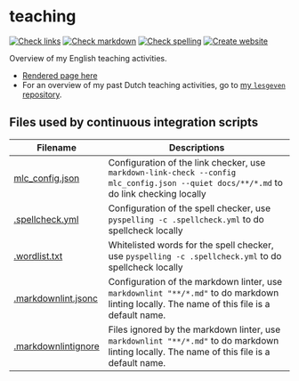# teaching

<!-- markdownlint-disable MD013 --><!-- Badges cannot be split up over lines, hence will break 80 characters per line -->

[![Check links](https://github.com/richelbilderbeek/teaching/actions/workflows/check_links.yaml/badge.svg?branch=main)](https://github.com/richelbilderbeek/teaching/actions/workflows/check_links.yaml)
[![Check markdown](https://github.com/richelbilderbeek/teaching/actions/workflows/check_markdown.yaml/badge.svg?branch=main)](https://github.com/richelbilderbeek/teaching/actions/workflows/check_markdown.yaml)
[![Check spelling](https://github.com/richelbilderbeek/teaching/actions/workflows/check_spelling.yaml/badge.svg?branch=main)](https://github.com/richelbilderbeek/teaching/actions/workflows/check_spelling.yaml)
[![Create website](https://github.com/richelbilderbeek/teaching/actions/workflows/create_website.yaml/badge.svg?branch=main)](https://github.com/richelbilderbeek/teaching/actions/workflows/create_website.yaml)

<!-- markdownlint-enable MD013 -->

Overview of my English teaching activities.

- [Rendered page here](https://richelbilderbeek.github.io/teaching/)
- For an overview of my past Dutch teaching activities, go to [my `lesgeven` repository](https://github.com/richelbilderbeek/lesgeven).

## Files used by continuous integration scripts

<!-- markdownlint-disable MD013 --><!-- Tables cannot be split up over lines, hence will break 80 characters per line -->

| Filename                                   | Descriptions                                                                                                                                |
| ------------------------------------------ | ------------------------------------------------------------------------------------------------------------------------------------------- |
| [mlc_config.json](mlc_config.json)         | Configuration of the link checker, use `markdown-link-check --config mlc_config.json --quiet docs/**/*.md` to do link checking locally      |
| [.spellcheck.yml](.spellcheck.yml)         | Configuration of the spell checker, use `pyspelling -c .spellcheck.yml` to do spellcheck locally                                            |
| [.wordlist.txt](.wordlist.txt)             | Whitelisted words for the spell checker, use `pyspelling -c .spellcheck.yml` to do spellcheck locally                                       |
| [.markdownlint.jsonc](.markdownlint.jsonc) | Configuration of the markdown linter, use `markdownlint "**/*.md"` to do markdown linting locally. The name of this file is a default name. |
| [.markdownlintignore](.markdownlintignore) | Files ignored by the markdown linter, use `markdownlint "**/*.md"` to do markdown linting locally. The name of this file is a default name. |

<!-- markdownlint-enable MD013 -->
